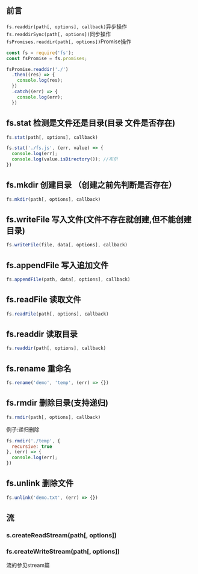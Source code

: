 ## 前言

`fs.readdir(path[, options], callback)`异步操作  
`fs.readdirSync(path[, options])`同步操作  
`fsPromises.readdir(path[, options])`Promise操作  

```javascript
const fs = require('fs');
const fsPromise = fs.promises;

fsPromise.readdir('./')
  .then((res) => {
    console.log(res);
  })
  .catch((err) => {
    console.log(err);
  })
```

## fs.stat  检测是文件还是目录(目录 文件是否存在) 

```javascript
fs.stat(path[, options], callback)
```

```javascript
fs.stat('./fs.js', (err, value) => {
  console.log(err);
  console.log(value.isDirectory()); //布尔
})
```

## fs.mkdir  创建目录 （创建之前先判断是否存在） 

```javascript
fs.mkdir(path[, options], callback)
```

## fs.writeFile  写入文件(文件不存在就创建,但不能创建目录) 

```javascript
fs.writeFile(file, data[, options], callback)
```

## fs.appendFile 写入追加文件 

```javascript
fs.appendFile(path, data[, options], callback)
```

## fs.readFile 读取文件 

```javascript
fs.readFile(path[, options], callback)
```

## fs.readdir 读取目录 

```javascript
fs.readdir(path[, options], callback)
```

## fs.rename 重命名 

```javascript
fs.rename('demo', 'temp', (err) => {})
```

## fs.rmdir  删除目录(支持递归)

```javascript
fs.rmdir(path[, options], callback)
```

例子:递归删除
```javascript
fs.rmdir('./temp', {
  recursive: true
}, (err) => {
  console.log(err);
})
```

## fs.unlink 删除文件 

```javascript
fs.unlink('demo.txt', (err) => {})
```
## 流

### s.createReadStream(path[, options])

### fs.createWriteStream(path[, options])

流的参见stream篇